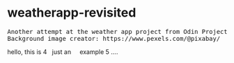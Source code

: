 # weatherapp-revisited
<pre>
Another attempt at the weather app project from Odin Project
Background image creator: https://www.pexels.com/@pixabay/
</pre>
hello, this is
4
   just an     example
5
....
